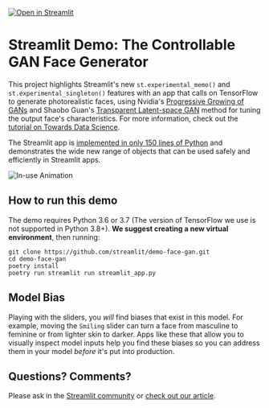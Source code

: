 [![Open in Streamlit](https://static.streamlit.io/badges/streamlit_badge_black_white.svg)](https://share.streamlit.io/streamlit/demo-face-gan/)

# Streamlit Demo: The Controllable GAN Face Generator
This project highlights Streamlit's new `st.experimental_memo()` and `st.experimental_singleton()` features with an app that calls on TensorFlow to generate photorealistic faces, using Nvidia's [Progressive Growing of GANs](https://research.nvidia.com/publication/2017-10_Progressive-Growing-of) and Shaobo Guan's [Transparent Latent-space GAN](https://blog.insightdatascience.com/generating-custom-photo-realistic-faces-using-ai-d170b1b59255) method for tuning the output face's characteristics. For more information, check out the [tutorial on Towards Data Science](https://towardsdatascience.com/build-an-app-to-synthesize-photorealistic-faces-using-tensorflow-and-streamlit-dd2545828021). 

The Streamlit app is [implemented in only 150 lines of Python](https://github.com/streamlit/demo-face-gan/blob/master/app.py) and demonstrates the wide new range of objects that can be used safely and efficiently in Streamlit apps.

![In-use Animation](https://github.com/streamlit/demo-face-gan/blob/master/GAN-demo.gif?raw=true "In-use Animation")

## How to run this demo

The demo requires Python 3.6 or 3.7 (The version of TensorFlow we use is not supported in Python 3.8+). 
**We suggest creating a new virtual environment**, then running:

```
git clone https://github.com/streamlit/demo-face-gan.git
cd demo-face-gan
poetry install
poetry run streamlit run streamlit_app.py
```

## Model Bias 

Playing with the sliders, you _will_ find biases that exist in this model. For example, moving the `Smiling` slider can turn a face from masculine to feminine or from lighter skin to darker. Apps like these that allow you to visually inspect model inputs help you find these biases so you can address them in your model _before_ it's put into production.

## Questions? Comments?

Please ask in the [Streamlit community](https://discuss.streamlit.io) or [check out our article](https://towardsdatascience.com/build-an-app-to-synthesize-photorealistic-faces-using-tensorflow-and-streamlit-dd2545828021).
